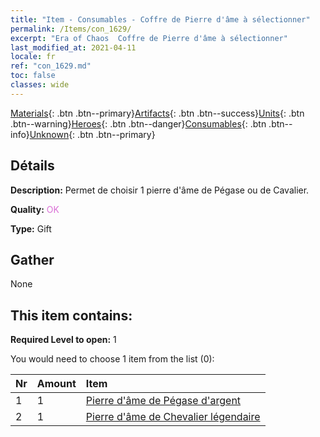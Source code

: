 ```yaml
---
title: "Item - Consumables - Coffre de Pierre d'âme à sélectionner"
permalink: /Items/con_1629/
excerpt: "Era of Chaos  Coffre de Pierre d'âme à sélectionner"
last_modified_at: 2021-04-11
locale: fr
ref: "con_1629.md"
toc: false
classes: wide
---
```

 [Materials](/fr/Items/){: .btn .btn--primary}[Artifacts](/fr/Items/Artifacts/){: .btn .btn--success}[Units](/fr/Items/Units/){: .btn .btn--warning}[Heroes](/fr/Items/Heroes/){: .btn .btn--danger}[Consumables](/fr/Items/Consumables/){: .btn .btn--info}[Unknown](/fr/Items/Unknown/){: .btn .btn--primary}

## Détails
 **Description:** Permet de choisir 1 pierre d'âme de Pégase ou de Cavalier.

 **Quality:** <span style="color: #DA70D6">OK</span>

 **Type:** Gift

## Gather

  None

## This item contains:

 **Required Level to open:** 1

 You would need to choose 1 item from the list (0):

  | Nr | Amount |     Item    |
  |:---|:-------|:------------|
  | 1 | 1 | [Pierre d'âme de Pégase d'argent](/fr/Items/unt_292/) | 
  | 2 | 1 | [Pierre d'âme de Chevalier légendaire](/fr/Items/unt_287/) | 
